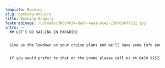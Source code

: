 ```yaml
---
template: Booking
slug: booking-enquiry
title: Booking Enquiry
featuredImage: /uploads/3058f634-da87-4aa1-9c42-25b706b77232.jpg
intro: >-
  ## LET'S GO SAILING IN PARADISE


  Give us the lowdown on your cruise plans and we'll have some info and pricing with you asap.    We reply to your enquiry personally (usually within 1 working day)...be sure to check your junk mail folder too!


  I﻿f you would prefer to chat on the phone please call us on 0438 915222
---
```

